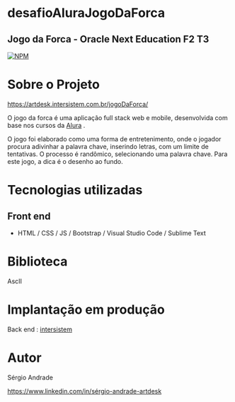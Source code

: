 # desafioAluraJogoDaForca
## Jogo da Forca - Oracle Next Education F2 T3
[![NPM](https://img.shields.io/npm/l/react)](https://github.com/sergio741thu/desafioAluraJogoDaForca/blob/main/LICENCE)
# Sobre o Projeto

https://artdesk.intersistem.com.br/jogoDaForca/

O jogo da forca é uma aplicação full stack web e mobile, desenvolvida com base nos cursos da [Alura](https://www.alura.com.br/) .

O jogo foi elaborado como uma forma de entretenimento, onde o jogador procura adivinhar a palavra chave, inserindo letras, com um limite de tentativas.
O processo é randômico, selecionando uma palavra chave. Para este jogo, a dica é o desenho ao fundo.

# Tecnologias utilizadas
## Front end
- HTML / CSS / JS / Bootstrap / Visual Studio Code / Sublime Text

# Biblioteca 
AscII
# Implantação em produção
Back end : [intersistem](https://intersistem.com.br/)
# Autor
Sérgio Andrade

https://www.linkedin.com/in/sérgio-andrade-artdesk
